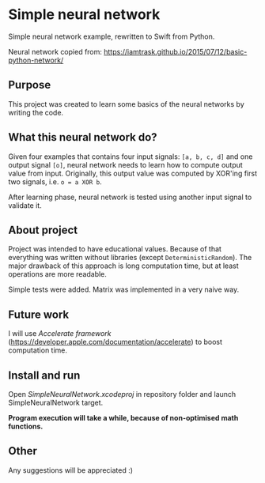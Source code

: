 # Simple neural network
Simple neural network example, rewritten to Swift from Python.

Neural network copied from: https://iamtrask.github.io/2015/07/12/basic-python-network/

## Purpose
This project was created to learn some basics of the neural networks by writing the code.

## What this neural network do?
Given four examples that contains four input signals: `[a, b, c, d]` and one output signal `[o]`, neural network needs to learn how to compute output value from input. Originally, this output value was computed by XOR'ing first two signals, i.e. `o = a XOR b`.

After learning phase, neural network is tested using another input signal to validate it.

## About project
Project was intended to have educational values. Because of that everything was written without libraries (except `DeterministicRandom`). The major drawback of this approach is long computation time, but at least operations are more readable.

Simple tests were added. Matrix was implemented in a very naive way.

## Future work
I will use *Accelerate framework* (https://developer.apple.com/documentation/accelerate) to boost computation time.

## Install and run
Open *SimpleNeuralNetwork.xcodeproj* in repository folder and launch SimpleNeuralNetwork target.

**Program execution will take a while, because of non-optimised math functions.**

## Other
Any suggestions will be appreciated :)
